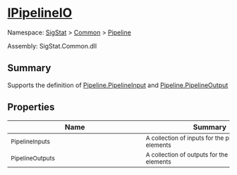 # [IPipelineIO](./IPipelineIO.md)

Namespace: [SigStat]() > [Common](./../README.md) > [Pipeline](./README.md)

Assembly: SigStat.Common.dll

## Summary
Supports the definition of [Pipeline.PipelineInput](https://github.com/hargitomi97/sigstat/blob/master/docs/md/SigStat/Common/Pipeline/PipelineInput.md) and [Pipeline.PipelineOutput](https://github.com/hargitomi97/sigstat/blob/master/docs/md/SigStat/Common/Pipeline/PipelineOutput.md)

## Properties

| Name | Summary | 
| --- | --- | 
| <div style="width:290px"><sub>PipelineInputs</sub></div>| <div style="width:290px"><sub>A collection of inputs for the pipeline elements</sub></div>| <br>
| <div style="width:290px"><sub>PipelineOutputs</sub></div>| <div style="width:290px"><sub>A collection of outputs for the pipeline elements</sub></div>| <br>


